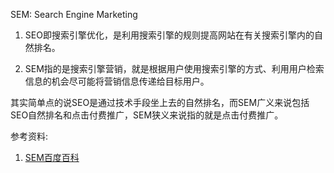 SEM: Search Engine Marketing

1. SEO即搜索引擎优化，是利用搜索引擎的规则提高网站在有关搜索引擎内的自然排名。

2. SEM指的是搜索引擎营销，就是根据用户使用搜索引擎的方式、利用用户检索信息的机会尽可能将营销信息传递给目标用户。


其实简单点的说SEO是通过技术手段坐上去的自然排名，而SEM广义来说包括SEO自然排名和点击付费推广，SEM狭义来说指的就是点击付费推广。






参考资料:

1. [SEM百度百科](https://baike.baidu.com/item/%E6%90%9C%E7%B4%A2%E5%BC%95%E6%93%8E%E8%90%A5%E9%94%80/9387327)

